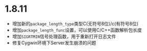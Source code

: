 # 1.8.11

* 增加新的`package_length_type`类型C(无符号8位)/c(有符号8位)
* 增加`package_length_func`设置，可以使用C/C++函数解析包长度
* 增加`SIGRTMIN`信号处理函数，用于重新打开日志文件
* 修复Cygwin环境下Server发生崩溃的问题


